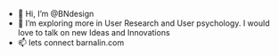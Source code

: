 - 👋 Hi, I’m @BNdesign
- 👀 I’m exploring more in User Research and User psychology. I would love to talk on new Ideas and Innovations
- 📫 lets connect barnalin.com

<!---
BNdesign/BNdesign is a ✨ special ✨ repository because its `README.md` (this file) appears on your GitHub profile.
You can click the Preview link to take a look at your changes.
--->

